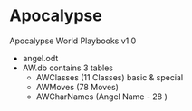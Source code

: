 Apocalypse
==========

Apocalypse World Playbooks v1.0
- angel.odt
- AW.db contains 3 tables
	- AWClasses (11 Classes) basic & special 
	- AWMoves (78 Moves)
	- AWCharNames (Angel Name - 28 )
	